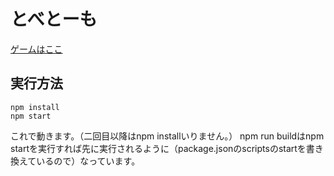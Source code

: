 # とべとーも

[ゲームはここ](https://game.nicovideo.jp/atsumaru/games/gm14021)

## 実行方法

```
npm install
npm start
```

これで動きます。（二回目以降はnpm installいりません。）
npm run buildはnpm startを実行すれば先に実行されるように（package.jsonのscriptsのstartを書き換えているので）なっています。